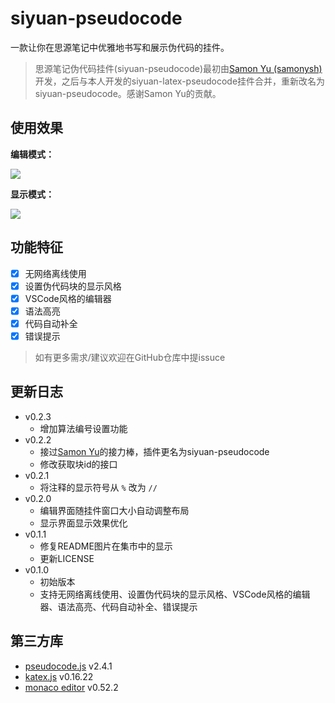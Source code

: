 # siyuan-pseudocode

一款让你在思源笔记中优雅地书写和展示伪代码的挂件。

> 思源笔记伪代码挂件(siyuan-pseudocode)最初由[Samon Yu (samonysh)](https://github.com/samonysh/)开发，之后与本人开发的siyuan-latex-pseudocode挂件合并，重新改名为siyuan-pseudocode。感谢Samon Yu的贡献。

## 使用效果

**编辑模式：**

![](https://github.com/user-attachments/assets/1e802997-4799-44e5-aee8-0848564a8dd9)

**显示模式：**

![](https://github.com/user-attachments/assets/1fdcfd68-08a2-4294-a562-b60027a79c4e)

## 功能特征

- [x] 无网络离线使用
- [x] 设置伪代码块的显示风格
- [x] VSCode风格的编辑器
- [x] 语法高亮
- [x] 代码自动补全
- [x] 错误提示

> 如有更多需求/建议欢迎在GitHub仓库中提issuce

## 更新日志

+ v0.2.3
    + 增加算法编号设置功能
+ v0.2.2
    + 接过[Samon Yu](https://github.com/samonysh/)的接力棒，插件更名为siyuan-pseudocode
    + 修改获取块id的接口
+ v0.2.1
    + 将注释的显示符号从 `%` 改为 `//`
+ v0.2.0
    + 编辑界面随挂件窗口大小自动调整布局
    + 显示界面显示效果优化
+ v0.1.1
    + 修复README图片在集市中的显示
    + 更新LICENSE
+ v0.1.0
    + 初始版本
    + 支持无网络离线使用、设置伪代码块的显示风格、VSCode风格的编辑器、语法高亮、代码自动补全、错误提示

## 第三方库

+ [pseudocode.js](saswatpadhi.github.io/pseudocode.js) v2.4.1
+ [katex.js](https://katex.org/) v0.16.22
+ [monaco editor](https://microsoft.github.io/monaco-editor/) v0.52.2
